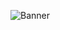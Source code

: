 ![Banner](https://raw.githubusercontent.com/emrelive/emreartz/refs/heads/main/assets/media/banner.png)
